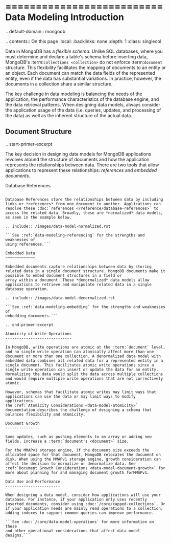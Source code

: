 ==========================
Data Modeling Introduction
==========================

.. default-domain:: mongodb

.. contents:: On this page
   :local:
   :backlinks: none
   :depth: 1
   :class: singlecol

Data in MongoDB has a *flexible schema*. Unlike SQL databases, where
you must determine and declare a table's schema before inserting data,
MongoDB's :term:`collections <collection>` do not enforce
:term:`document` structure. This flexibility facilitates the mapping of
documents to an entity or an object. Each document can match the data
fields of the represented entity, even if the data has substantial
variations. In practice, however, the documents in a collection share a
similar structure.

The key challenge in data modeling is balancing the needs of the
application, the performance characteristics of the database engine, and
the data retrieval patterns. When designing data models, always
consider the application usage of the data (i.e. queries, updates, and
processing of the data) as well as the inherent structure of the actual data.

Document Structure
------------------

.. start-primer-excerpt

The key decision in designing data models for MongoDB applications
revolves around the structure of documents and how the application
represents the relationships between data. There are two tools that allow
applications to represent these relationships: *references* and
*embedded documents*.

Database References
~~~~~~~~~~~~~~~~~~~

Database References store the relationships between data by including
links or *references* from one document to another. Applications can
resolve these :doc:`references </reference/database-references>` to
access the related data. Broadly, these are *normalized* data models,
as seen in the example below.

.. include:: /images/data-model-normalized.rst

```See :ref:`data-modeling-referencing` for the strengths and weaknesses of
using references.```

Embedded Data
~~~~~~~~~~~~~

Embedded documents capture relationships between data by storing
related data in a single document structure. MongoDB documents make it
possible to embed document structures in a field or
array within a document. These *denormalized* data models allow
applications to retrieve and manipulate related data in a single
database operation.

.. include:: /images/data-model-denormalized.rst

```See :ref:`data-modeling-embedding` for the strengths and weaknesses of
embedding documents.```

.. end-primer-excerpt

Atomicity of Write Operations
-----------------------------

In MongoDB, write operations are atomic at the :term:`document` level,
and no single write operation can atomically affect more than one
document or more than one collection. A denormalized data model with
embedded data combines all related data for a represented entity in a
single document. This facilitates atomic write operations since a
single write operation can insert or update the data for an entity.
Normalizing the data would split the data across multiple collections
and would require multiple write operations that are not correctively 
atomic.

However, schemas that facilitate atomic writes may limit ways that
applications can use the data or may limit ways to modify applications.
The :ref:`Atomicity Considerations <data-model-atomicity>`
documentation describes the challenge of designing a schema that
balances flexibility and atomicity.

Document Growth
---------------

Some updates, such as pushing elements to an array or adding new
fields, increase a :term:`document's <document>` size. 

For the MMAPv1 storage engine, if the document size exceeds the
allocated space for that document, MongoDB relocates the document on
disk. When using the MMAPv1 storage engine, growth consideration can
affect the decision to normalize or denormalize data. See
:ref:`Document Growth Considerations <data-model-document-growth>` for
more about planning for and managing document growth forMMAPv1.

Data Use and Performance
------------------------

When designing a data model, consider how applications will use your
database. For instance, if your application only uses recently
inserted documents, consider using :doc:`/core/capped-collections`. Or
if your application needs are mainly read operations to a collection,
adding indexes to support common queries can improve performance.

```See :doc:`/core/data-model-operations` for more information on these
and other operational considerations that affect data model designs.``` 
